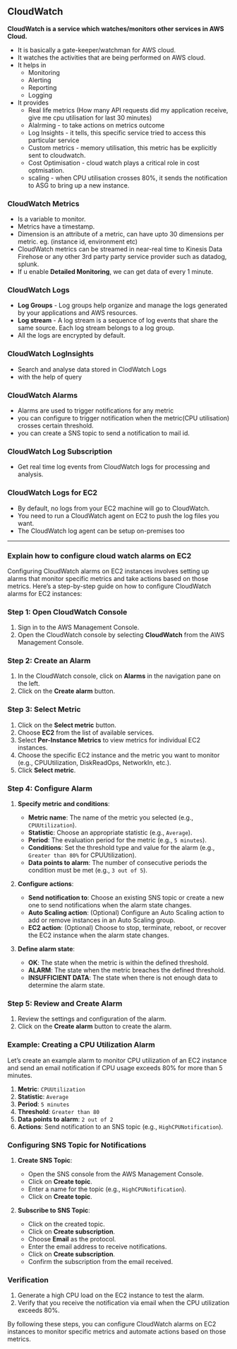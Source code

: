 ## CloudWatch

**CloudWatch is a service which watches/monitors other services in AWS Cloud.**

- It is basically a gate-keeper/watchman for AWS cloud.
- It watches the activities that are being performed on AWS cloud.
- It helps in
   -  Monitoring
   -  Alerting
   -  Reporting
   -  Logging
- It provides
   - Real life metrics (How many API requests did my application receive, give me cpu utilisation for last 30 minutes)
   - Alalrming - to take actions on metrics outcome
   - Log Insights - it tells, this specific service tried to access this particular service
   - Custom metrics - memory utilisation, this metric has be explicitly sent to cloudwatch.
   - Cost Optimisation - cloud watch plays a critical role in cost optmisation.
   - scaling - when CPU utilisation crosses 80%, it sends the notification to ASG to bring up a new instance.

### CloudWatch Metrics

- Is a variable to monitor.
- Metrics have a timestamp.
- Dimension is an attribute of a metric, can have upto 30 dimensions per metric. eg. (instance id, environment etc)
- CloudWatch metrics can be streamed in near-real time to Kinesis Data Firehose or any other 3rd party party service provider such as datadog, splunk.
- If u enable **Detailed Monitoring**, we can get data of every 1 minute.
  
### CloudWatch Logs

- **Log Groups** - Log groups help organize and manage the logs generated by your applications and AWS resources.
- **Log stream** - A log stream is a sequence of log events that share the same source. Each log stream belongs to a log group.
- All the logs are encrypted by default.

### CloudWatch LogInsights

- Search and analyse data stored in ClodWatch Logs
- with the help of query

### CloudWatch Alarms

- Alarms are used to trigger notifications for any metric
- you can configure to trigger notification when the metric(CPU utilisation) crosses certain threshold.
- you can create a SNS topic to send a notification to mail id.

### CloudWatch Log Subscription

- Get real time log events from CloudWatch logs for processing and analysis.

### CloudWatch Logs for EC2

- By default, no logs from your EC2 machine will go to CloudWatch.
- You need to run a CloudWatch agent on EC2 to push the log files you want.
- The CloudWatch log agent can be setup on-premises too

**********************************************************************************************************************************

### Explain how to configure cloud watch alarms on EC2


Configuring CloudWatch alarms on EC2 instances involves setting up alarms that monitor specific metrics and take actions based on those metrics. Here’s a step-by-step guide on how to configure CloudWatch alarms for EC2 instances:

### Step 1: Open CloudWatch Console
1. Sign in to the AWS Management Console.
2. Open the CloudWatch console by selecting **CloudWatch** from the AWS Management Console.

### Step 2: Create an Alarm
1. In the CloudWatch console, click on **Alarms** in the navigation pane on the left.
2. Click on the **Create alarm** button.

### Step 3: Select Metric
1. Click on the **Select metric** button.
2. Choose **EC2** from the list of available services.
3. Select **Per-Instance Metrics** to view metrics for individual EC2 instances.
4. Choose the specific EC2 instance and the metric you want to monitor (e.g., CPUUtilization, DiskReadOps, NetworkIn, etc.).
5. Click **Select metric**.

### Step 4: Configure Alarm
1. **Specify metric and conditions**:
   - **Metric name**: The name of the metric you selected (e.g., `CPUUtilization`).
   - **Statistic**: Choose an appropriate statistic (e.g., `Average`).
   - **Period**: The evaluation period for the metric (e.g., `5 minutes`).
   - **Conditions**: Set the threshold type and value for the alarm (e.g., `Greater than 80%` for CPUUtilization).
   - **Data points to alarm**: The number of consecutive periods the condition must be met (e.g., `3 out of 5`).

2. **Configure actions**:
   - **Send notification to**: Choose an existing SNS topic or create a new one to send notifications when the alarm state changes.
   - **Auto Scaling action**: (Optional) Configure an Auto Scaling action to add or remove instances in an Auto Scaling group.
   - **EC2 action**: (Optional) Choose to stop, terminate, reboot, or recover the EC2 instance when the alarm state changes.

3. **Define alarm state**:
   - **OK**: The state when the metric is within the defined threshold.
   - **ALARM**: The state when the metric breaches the defined threshold.
   - **INSUFFICIENT DATA**: The state when there is not enough data to determine the alarm state.

### Step 5: Review and Create Alarm
1. Review the settings and configuration of the alarm.
2. Click on the **Create alarm** button to create the alarm.

### Example: Creating a CPU Utilization Alarm
Let’s create an example alarm to monitor CPU utilization of an EC2 instance and send an email notification if CPU usage exceeds 80% for more than 5 minutes.

1. **Metric**: `CPUUtilization`
2. **Statistic**: `Average`
3. **Period**: `5 minutes`
4. **Threshold**: `Greater than 80`
5. **Data points to alarm**: `2 out of 2`
6. **Actions**: Send notification to an SNS topic (e.g., `HighCPUNotification`).

### Configuring SNS Topic for Notifications
1. **Create SNS Topic**:
   - Open the SNS console from the AWS Management Console.
   - Click on **Create topic**.
   - Enter a name for the topic (e.g., `HighCPUNotification`).
   - Click on **Create topic**.

2. **Subscribe to SNS Topic**:
   - Click on the created topic.
   - Click on **Create subscription**.
   - Choose **Email** as the protocol.
   - Enter the email address to receive notifications.
   - Click on **Create subscription**.
   - Confirm the subscription from the email received.

### Verification
1. Generate a high CPU load on the EC2 instance to test the alarm.
2. Verify that you receive the notification via email when the CPU utilization exceeds 80%.

By following these steps, you can configure CloudWatch alarms on EC2 instances to monitor specific metrics and automate actions based on those metrics.


  

